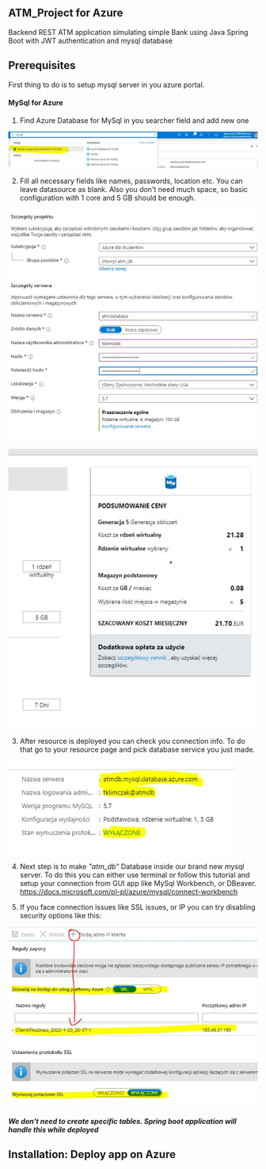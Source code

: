 ## ATM_Project for Azure

Backend REST ATM application simulating simple Bank using Java Spring Boot with JWT authentication and mysql database

##  Prerequisites

First thing to do is to setup mysql server in you azure portal.

####    MySql for Azure

1. Find Azure Database for MySql in you searcher field and add new one

![Search for mysql](https://github.com/potatojesz/ATM_Project_Azure/blob/master/screenshots/db_search.JPG)

2. Fill all necessary fields like names, passwords, location etc. You can leave datasource as blank.
Also you don't need much space, so basic configuration with 1 core and 5 GB should be enough.

![Fill Fields](https://github.com/potatojesz/ATM_Project_Azure/blob/master/screenshots/db_fill_fields.JPG)

![Configuration](https://github.com/potatojesz/ATM_Project_Azure/blob/master/screenshots/db_configuration.JPG)

3. After resource is deployed you can check you connection info. To do that go to your resource page and pick database service you just   made.

![Informations](https://github.com/potatojesz/ATM_Project_Azure/blob/master/screenshots/db_made.JPG)

4. Next step is to make *"atm_db"* Database inside our brand new mysql server. To do this you can either use terminal or follow this        tutorial and setup your connection from GUI app like MySql Workbench, or DBeaver. https://docs.microsoft.com/pl-pl/azure/mysql/connect-workbench

5. If you face connection issues like SSL issues, or IP you can try disabling security options like this:

![Security](https://github.com/potatojesz/ATM_Project_Azure/blob/master/screenshots/db_security.JPG)

***We don't need to create specific tables. Spring boot application will handle this while deployed***

##  Installation: Deploy app on Azure
